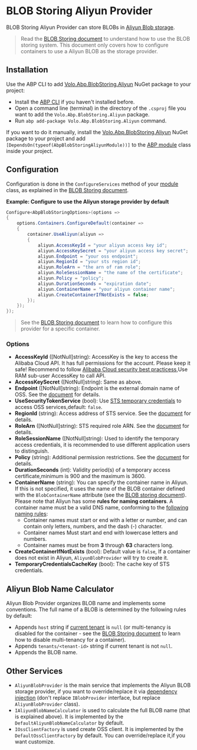# BLOB Storing Aliyun Provider

BLOB Storing Aliyun Provider can store BLOBs in [Aliyun Blob storage](https://help.aliyun.com/product/31815.html).

> Read the [BLOB Storing document](Blob-Storing.md) to understand how to use the BLOB storing system. This document only covers how to configure containers to use a Aliyun BLOB as the storage provider.

## Installation

Use the ABP CLI to add [Volo.Abp.BlobStoring.Aliyun](https://www.nuget.org/packages/Volo.Abp.BlobStoring.Aliyun) NuGet package to your project:

* Install the [ABP CLI](https://docs.abp.io/en/abp/latest/CLI) if you haven't installed before.
* Open a command line (terminal) in the directory of the `.csproj` file you want to add the `Volo.Abp.BlobStoring.Aliyun` package.
* Run `abp add-package Volo.Abp.BlobStoring.Aliyun` command.

If you want to do it manually, install the [Volo.Abp.BlobStoring.Aliyun](https://www.nuget.org/packages/Volo.Abp.BlobStoring.Aliyun) NuGet package to your project and add `[DependsOn(typeof(AbpBlobStoringAliyunModule))]` to the [ABP module](Module-Development-Basics.md) class inside your project.

## Configuration

Configuration is done in the `ConfigureServices` method of your [module](Module-Development-Basics.md) class, as explained in the [BLOB Storing document](Blob-Storing.md).

**Example: Configure to use the Aliyun storage provider by default**

````csharp
Configure<AbpBlobStoringOptions>(options =>
{
    options.Containers.ConfigureDefault(container =>
    {
        container.UseAliyun(aliyun =>
        {
            aliyun.AccessKeyId = "your aliyun access key id";
            aliyun.AccessKeySecret = "your aliyun access key secret";
            aliyun.Endpoint = "your oss endpoint";
            aliyun.RegionId = "your sts region id";
            aliyun.RoleArn = "the arn of ram role";
            aliyun.RoleSessionName = "the name of the certificate";
            aliyun.Policy = "policy";
            aliyun.DurationSeconds = "expiration date";
            aliyun.ContainerName = "your aliyun container name";
            aliyun.CreateContainerIfNotExists = false;
        });
    });
});
````

> See the [BLOB Storing document](Blob-Storing.md) to learn how to configure this provider for a specific container.

### Options

* **AccessKeyId** ([NotNull]string): AccessKey is the key to access the Alibaba Cloud API. It has full permissions for the account. Please keep it safe! Recommend to follow [Alibaba Cloud security best practicess](https://help.aliyun.com/document_detail/102600.html),Use RAM sub-user AccessKey to call API.
* **AccessKeySecret** ([NotNull]string): Same as above.
* **Endpoint** ([NotNull]string): Endpoint is the external domain name of OSS. See the [document](https://help.aliyun.com/document_detail/31837.html) for details. 
* **UseSecurityTokenService** (bool): Use [STS temporary credentials](https://help.aliyun.com/document_detail/100624.html) to access OSS services,default: `false`.
* **RegionId** (string): Access address of STS service. See the [document](https://help.aliyun.com/document_detail/66053.html) for details.
* **RoleArn** ([NotNull]string): STS required role ARN. See the [document](https://help.aliyun.com/document_detail/100624.html) for details.
* **RoleSessionName** ([NotNull]string): Used to identify the temporary access credentials, it is recommended to use different application users to distinguish.
* **Policy** (string): Additional permission restrictions. See the [document](https://help.aliyun.com/document_detail/100680.html) for details.
* **DurationSeconds** (int): Validity period(s) of a temporary access certificate,minimum is 900 and the maximum is 3600.
* **ContainerName** (string): You can specify the container name in Aliyun. If this is not specified, it uses the name of the BLOB container defined with the `BlobContainerName` attribute (see the [BLOB storing document](Blob-Storing.md)). Please note that Aliyun has some **rules for naming containers**. A container name must be a valid DNS name, conforming to the [following naming rules](https://help.aliyun.com/knowledge_detail/39668.html):
    * Container names must start or end with a letter or number, and can contain only letters, numbers, and the dash (-) character.
    * Container names Must start and end with lowercase letters and numbers.
    * Container names must be from **3** through **63** characters long.
* **CreateContainerIfNotExists** (bool): Default value is `false`, If a container does not exist in Aliyun, `AliyunBlobProvider` will try to create it.
* **TemporaryCredentialsCacheKey** (bool): The cache key of STS credentials.


## Aliyun Blob Name Calculator

Aliyun Blob Provider organizes BLOB name and implements some conventions. The full name of a BLOB is determined by the following rules by default:

* Appends `host` string if [current tenant](Multi-Tenancy.md) is `null` (or multi-tenancy is disabled for the container - see the [BLOB Storing document](Blob-Storing.md) to learn how to disable multi-tenancy for a container).
* Appends `tenants/<tenant-id>` string if current tenant is not `null`.
* Appends the BLOB name.

## Other Services

* `AliyunBlobProvider` is the main service that implements the Aliyun BLOB storage provider, if you want to override/replace it via [dependency injection](Dependency-Injection.md) (don't replace `IBlobProvider` interface, but replace `AliyunBlobProvider` class).
* `IAliyunBlobNameCalculator` is used to calculate the full BLOB name (that is explained above). It is implemented by the `DefaultAliyunBlobNameCalculator` by default.
* `IOssClientFactory` is used create OSS client. It is implemented by the `DefaultOssClientFactory` by default. You can override/replace it,if you want customize.
